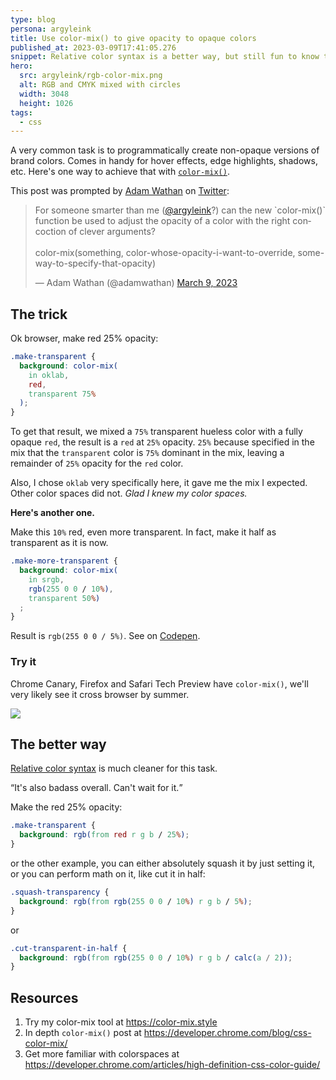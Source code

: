 ```yaml
---
type: blog
persona: argyleink
title: Use color-mix() to give opacity to opaque colors
published_at: 2023-03-09T17:41:05.276
snippet: Relative color syntax is a better way, but still fun to know this trick.
hero:
  src: argyleink/rgb-color-mix.png
  alt: RGB and CMYK mixed with circles
  width: 3048
  height: 1026
tags: 
  - css
---
```


A very common task is to programmatically create non-opaque versions of brand colors. Comes in handy for hover effects, edge highlights, shadows, etc. Here's one way to achieve that with [`color-mix()`](https://developer.mozilla.org/en-US/docs/Web/CSS/color_value/color-mix).

This post was prompted by [Adam Wathan](https://twitter.com/adamwathan) on [Twitter](https://twitter.com/adamwathan/status/1633632073012457472):

<blockquote class="twitter-tweet"><p lang="en" dir="ltr">For someone smarter than me (<a href="https://twitter.com/argyleink?ref_src=twsrc%5Etfw">@argyleink</a>?) can the new `color-mix()` function be used to adjust the opacity of a color with the right concoction of clever arguments?<br><br>color-mix(something, color-whose-opacity-i-want-to-override, some-way-to-specify-that-opacity)</p>&mdash; Adam Wathan (@adamwathan) <a href="https://twitter.com/adamwathan/status/1633632073012457472?ref_src=twsrc%5Etfw">March 9, 2023</a></blockquote> <script async src="https://platform.twitter.com/widgets.js" charset="utf-8"></script>

## The trick

Ok browser, make red 25% opacity:

```css
.make-transparent {
  background: color-mix(
    in oklab, 
    red, 
    transparent 75%
  );
}
```

To get that result, we mixed a `75%` transparent hueless color with a fully opaque `red`, the result is a `red` at `25%` opacity. `25%` because specified in the mix that the `transparent` color is `75%` dominant in the mix, leaving a remainder of `25%` opacity for the `red` color.

Also, I chose `oklab` very specifically here, it gave me the mix I expected. Other color spaces did not. *Glad I knew my color spaces.*

**Here's another one.**

Make this `10%` red, even more transparent. In fact, make it half as transparent as it is now.

```css
.make-more-transparent {
  background: color-mix(
    in srgb, 
    rgb(255 0 0 / 10%), 
    transparent 50%)
  ;
}
```

Result  is `rgb(255 0 0 / 5%)`. See on [Codepen](https://codepen.io/argyleink/pen/NWLwNxE).

### Try it

Chrome Canary, Firefox and Safari Tech Preview have `color-mix()`, we'll very likely see it cross browser by summer.

![](https://codepen.io/argyleink/embed/preview/yLxPeYj)

## The better way

[Relative color syntax](https://drafts.csswg.org/css-color-5/#relative-colors) is much cleaner for this task.

<q>It's also badass overall. Can't wait for it.</q>

Make the red 25% opacity:

```css
.make-transparent {
  background: rgb(from red r g b / 25%);
}
```

or the other example, you can either absolutely squash it by just setting it, or you can perform math on it, like cut it in half:

```css
.squash-transparency {
  background: rgb(from rgb(255 0 0 / 10%) r g b / 5%);
}
```

or

```css
.cut-transparent-in-half {
  background: rgb(from rgb(255 0 0 / 10%) r g b / calc(a / 2));
}
```

## Resources
1. Try my color-mix tool at https://color-mix.style
1. In depth `color-mix()` post at https://developer.chrome.com/blog/css-color-mix/
1. Get more familiar with colorspaces at https://developer.chrome.com/articles/high-definition-css-color-guide/